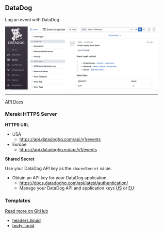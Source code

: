 ## DataDog 

Log an event with DataDog.

<img src="DataDog-event-screenshot.png" alt="DataDog" width="700" />

<hr>


[API Docs](https://docs.datadoghq.com/api/latest/events/)

### Meraki HTTPS Server

**HTTPS URL**
- USA
    - https://api.datadoghq.com/api/v1/events
- Europe
    - https://api.datadoghq.eu/api/v1/events

**Shared Secret**

Use your DataDog API key as the `sharedSecret` value.

- Obtain an API key for your DataDog application.
    - https://docs.datadoghq.com/api/latest/authentication/
    - Manage your DataDog API and application keys [US](https://app.datadoghq.com/organization-settings/api-keys) or [EU](https://app.datadoghq.eu/organization-settings/api-keys)

### Templates

[Read more on GitHub](https://github.com/meraki/webhook-payload-templates/blob/main/datadog/readme.md)

- [headers.liquid](headers.liquid)
- [body.liquid](body.liquid)


